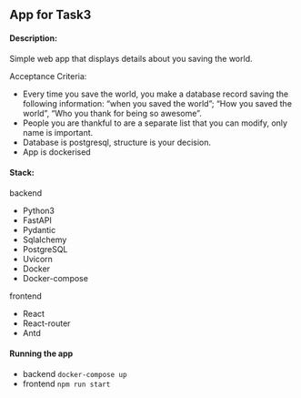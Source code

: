 ## App for Task3

#### Description:
Simple web app that displays details about you saving the world.

Acceptance Criteria:
- Every time you save the world, you make a database record saving the following
information: “when you saved the world”; “How you saved the world”, “Who you thank for
being so awesome”.
- People you are thankful to are a separate list that you can modify, only name is important.
- Database is postgresql, structure is your decision.
- App is dockerised

#### Stack:
backend
* Python3
* FastAPI
* Pydantic
* Sqlalchemy
* PostgreSQL
* Uvicorn
* Docker
* Docker-compose

frontend
* React
* React-router
* Antd


#### Running the app
* backend
`docker-compose up`
* frontend
`npm run start`
